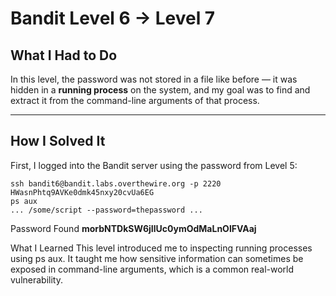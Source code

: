 # Bandit Level 6 → Level 7

## What I Had to Do  
In this level, the password was not stored in a file like before — it was hidden in a **running process** on the system, and my goal was to find and extract it from the command-line arguments of that process.

---

## How I Solved It  
First, I logged into the Bandit server using the password from Level 5:

```
ssh bandit6@bandit.labs.overthewire.org -p 2220
HWasnPhtq9AVKe0dmk45nxy20cvUa6EG
ps aux 
... /some/script --password=thepassword ...
```
Password Found
**morbNTDkSW6jIlUc0ymOdMaLnOlFVAaj**


What I Learned
This level introduced me to inspecting running processes using ps aux. It taught me how sensitive information can sometimes be exposed in command-line arguments, which is a common real-world vulnerability.
